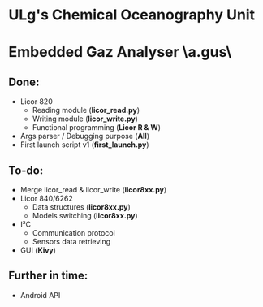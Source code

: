 # ULg's Chemical Oceanography Unit
# Embedded Gaz Analyser \\a.ɡus\\

## Done:
- Licor 820
  - Reading module (**licor_read.py**)
  - Writing module (**licor_write.py**)
  - Functional programming (**Licor R & W**)
- Args parser / Debugging purpose (**All**)
- First launch script v1 (**first_launch.py**)

## To-do:
- Merge licor_read & licor_write (**licor8xx.py**)
- Licor 840/6262 
  - Data structures (**licor8xx.py**)
  - Models switching (**licor8xx.py**)
- I²C 
  - Communication protocol
  - Sensors data retrieving
- GUI (**Kivy**)

## Further in time:
- Android API
